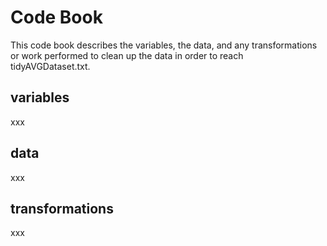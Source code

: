 # Code Book

This code book describes the variables, the data, and any transformations or work performed to clean up the data in order to reach tidyAVGDataset.txt.

## variables

xxx

## data

xxx

## transformations

xxx
